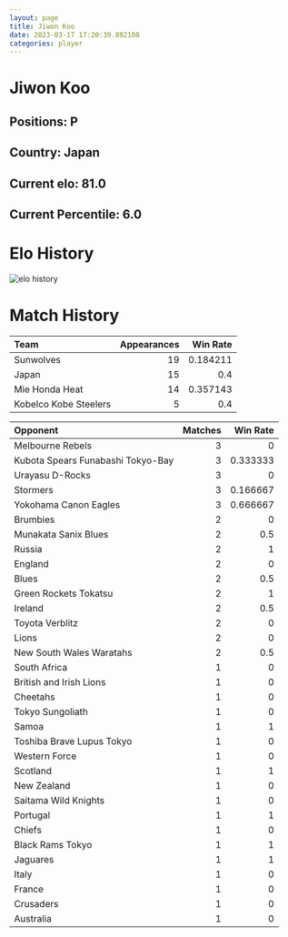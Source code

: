 ```yaml
---  
layout: page  
title: Jiwon Koo  
date: 2023-03-17 17:20:39.892108  
categories: player  
---
```

# Jiwon Koo

## Positions: P

## Country: Japan

## Current elo: 81.0

## Current Percentile: 6.0

# Elo History


![elo history](history_JiwonKoo.png)
# Match History


| Team                  |   Appearances |   Win Rate |
|:----------------------|--------------:|-----------:|
| Sunwolves             |            19 |   0.184211 |
| Japan                 |            15 |   0.4      |
| Mie Honda Heat        |            14 |   0.357143 |
| Kobelco Kobe Steelers |             5 |   0.4      |

| Opponent                          |   Matches |   Win Rate |
|:----------------------------------|----------:|-----------:|
| Melbourne Rebels                  |         3 |   0        |
| Kubota Spears Funabashi Tokyo-Bay |         3 |   0.333333 |
| Urayasu D-Rocks                   |         3 |   0        |
| Stormers                          |         3 |   0.166667 |
| Yokohama Canon Eagles             |         3 |   0.666667 |
| Brumbies                          |         2 |   0        |
| Munakata Sanix Blues              |         2 |   0.5      |
| Russia                            |         2 |   1        |
| England                           |         2 |   0        |
| Blues                             |         2 |   0.5      |
| Green Rockets Tokatsu             |         2 |   1        |
| Ireland                           |         2 |   0.5      |
| Toyota Verblitz                   |         2 |   0        |
| Lions                             |         2 |   0        |
| New South Wales Waratahs          |         2 |   0.5      |
| South Africa                      |         1 |   0        |
| British and Irish Lions           |         1 |   0        |
| Cheetahs                          |         1 |   0        |
| Tokyo Sungoliath                  |         1 |   0        |
| Samoa                             |         1 |   1        |
| Toshiba Brave Lupus Tokyo         |         1 |   0        |
| Western Force                     |         1 |   0        |
| Scotland                          |         1 |   1        |
| New Zealand                       |         1 |   0        |
| Saitama Wild Knights              |         1 |   0        |
| Portugal                          |         1 |   1        |
| Chiefs                            |         1 |   0        |
| Black Rams Tokyo                  |         1 |   1        |
| Jaguares                          |         1 |   1        |
| Italy                             |         1 |   0        |
| France                            |         1 |   0        |
| Crusaders                         |         1 |   0        |
| Australia                         |         1 |   0        |